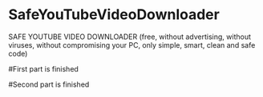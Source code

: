 # SafeYouTubeVideoDownloader

SAFE YOUTUBE VIDEO DOWNLOADER (free, without advertising, without viruses, without compromising your PC, only simple, smart, clean and safe code)

#First part is finished

#Second part is finished

